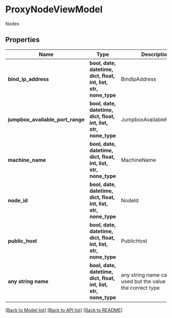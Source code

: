 # ProxyNodeViewModel

Nodes

## Properties
Name | Type | Description | Notes
------------ | ------------- | ------------- | -------------
**bind_ip_address** | **bool, date, datetime, dict, float, int, list, str, none_type** | BindIpAddress | [optional] 
**jumpbox_available_port_range** | **bool, date, datetime, dict, float, int, list, str, none_type** | JumpboxAvailablePortRange | [optional] 
**machine_name** | **bool, date, datetime, dict, float, int, list, str, none_type** | MachineName | [optional] 
**node_id** | **bool, date, datetime, dict, float, int, list, str, none_type** | NodeId | [optional] 
**public_host** | **bool, date, datetime, dict, float, int, list, str, none_type** | PublicHost | [optional] 
**any string name** | **bool, date, datetime, dict, float, int, list, str, none_type** | any string name can be used but the value must be the correct type | [optional]

[[Back to Model list]](../README.md#documentation-for-models) [[Back to API list]](../README.md#documentation-for-api-endpoints) [[Back to README]](../README.md)


